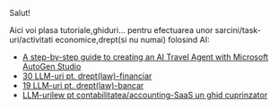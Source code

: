 Salut!

Aici voi plasa tutoriale,ghiduri... pentru efectuarea unor sarcini/task-uri/activitati economice,drept(si nu numai) folosind AI:

 - [A step-by-step guide to creating an AI Travel Agent with Microsoft AutoGen Studio](https://medium.com/@wxia8888/a-step-by-step-guide-to-creating-an-ai-travel-agent-with-microsoft-autogen-studio-7295592331ac)
 - [30 LLM-uri pt. drept(law)-financiar](https://www.lawstudies.ro/llm/drept-financiar)
 - [19 LLM-uri pt. drept(law)-bancar](https://www.lawstudies.ro/llm/legea-bancar%C4%83)
 - [LLM-urilew pt contabilitatea/accounting-SaaS un ghid cuprinzator](https://www.sage.com/en-us/blog/llms-for-saas-accounting-a-comprehensive-guide/)
